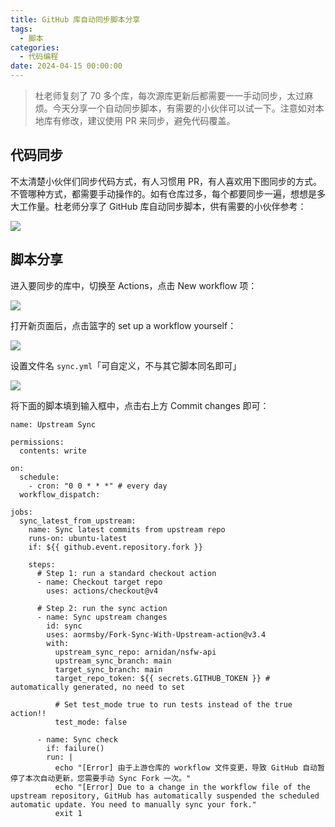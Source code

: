 ```yaml
---
title: GitHub 库自动同步脚本分享
tags:
  - 脚本
categories:
  - 代码编程
date: 2024-04-15 00:00:00
---
```


> 杜老师复刻了 70 多个库，每次源库更新后都需要一一手动同步，太过麻烦。今天分享一个自动同步脚本，有需要的小伙伴可以试一下。注意如对本地库有修改，建议使用 PR 来同步，避免代码覆盖。

<!-- more -->

## 代码同步

不太清楚小伙伴们同步代码方式，有人习惯用 PR，有人喜欢用下图同步的方式。不管哪种方式，都需要手动操作的。如有仓库过多，每个都要同步一遍，想想是多大工作量。杜老师分享了 GitHub 库自动同步脚本，供有需要的小伙伴参考：

![](https://cdn.dusays.com/2024/04/697-1.jpg)

## 脚本分享

进入要同步的库中，切换至 Actions，点击 New workflow 项：

![](https://cdn.dusays.com/2024/04/697-2.jpg)

打开新页面后，点击篮字的 set up a workflow yourself：

![](https://cdn.dusays.com/2024/04/697-3.jpg)

设置文件名 `sync.yml`「可自定义，不与其它脚本同名即可」

![](https://cdn.dusays.com/2024/04/697-4.jpg)

将下面的脚本填到输入框中，点击右上方 Commit changes 即可：

```
name: Upstream Sync

permissions:
  contents: write

on:
  schedule:
    - cron: "0 0 * * *" # every day
  workflow_dispatch:

jobs:
  sync_latest_from_upstream:
    name: Sync latest commits from upstream repo
    runs-on: ubuntu-latest
    if: ${{ github.event.repository.fork }}

    steps:
      # Step 1: run a standard checkout action
      - name: Checkout target repo
        uses: actions/checkout@v4

      # Step 2: run the sync action
      - name: Sync upstream changes
        id: sync
        uses: aormsby/Fork-Sync-With-Upstream-action@v3.4
        with:
          upstream_sync_repo: arnidan/nsfw-api
          upstream_sync_branch: main
          target_sync_branch: main
          target_repo_token: ${{ secrets.GITHUB_TOKEN }} # automatically generated, no need to set

          # Set test_mode true to run tests instead of the true action!!
          test_mode: false

      - name: Sync check
        if: failure()
        run: |
          echo "[Error] 由于上游仓库的 workflow 文件变更，导致 GitHub 自动暂停了本次自动更新，您需要手动 Sync Fork 一次。"
          echo "[Error] Due to a change in the workflow file of the upstream repository, GitHub has automatically suspended the scheduled automatic update. You need to manually sync your fork."
          exit 1
```
